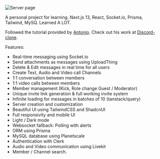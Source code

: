 
![Server page](https://i.imgur.com/jtGNk4q.png)


A personal project for learning. Next.js 13, React, Socket.io, Prisma, Tailwind, MySQ. Learned A LOT.

Followed the tutorial provided by [Antonio](https://github.com/AntonioErdeljac). Check out his work at [Discord-clone](https://github.com/AntonioErdeljac/next13-discord-clone).

Features:

* Real-time messaging using Socket.io
* Send attachments as messages using UploadThing
* Delete & Edit messages in real time for all users
* Create Text, Audio and Video call Channels
* 1:1 conversation between members
* 1:1 video calls between members
* Member management (Kick, Role change Guest / Moderator)
* Unique invite link generation & full working invite system
* Infinite loading for messages in batches of 10 (tanstack/query)
* Server creation and customization
* Beautiful UI using TailwindCSS and ShadcnUI
* Full responsivity and mobile UI
* Light / Dark mode
* Websocket fallback: Polling with alerts
* ORM using Prisma
* MySQL database using Planetscale
* Authentication with Clerk
* Audio and Video communication using Livekit
* Member / Channel search.
